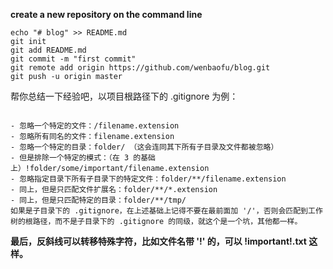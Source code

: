 **create a new repository on the command line**
```
echo "# blog" >> README.md
git init
git add README.md
git commit -m "first commit"
git remote add origin https://github.com/wenbaofu/blog.git
git push -u origin master
```

帮你总结一下经验吧，以项目根路径下的 .gitignore 为例：
```

- 忽略一个特定的文件：/filename.extension
- 忽略所有同名的文件：filename.extension
- 忽略一个特定的目录：folder/ （这会连同其下所有子目录及文件都被忽略）
- 但是排除一个特定的模式：（在 3 的基础上）!folder/some/important/filename.extension
- 忽略指定目录下所有子目录下的特定文件：folder/**/filename.extension
- 同上，但是只匹配文件扩展名：folder/**/*.extension
- 同上，但是只匹配特定的目录：folder/**/tmp/
如果是子目录下的 .gitignore，在上述基础上记得不要在最前面加 '/'，否则会匹配到工作树的根路径，而不是子目录下的 .gitignore 的同级，就这个是一个坑，其他都一样。
```

**最后，反斜线可以转移特殊字符，比如文件名带 '!' 的，可以 \!important!.txt 这样。**

